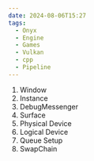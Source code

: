 ```yaml
---
date: 2024-08-06T15:27
tags:
  - Onyx
  - Engine
  - Games
  - Vulkan
  - cpp
  - Pipeline
---
```

1. Window
2. Instance
3. DebugMessenger
4. Surface
5. Physical Device
6. Logical Device
7. Queue Setup
8. SwapChain